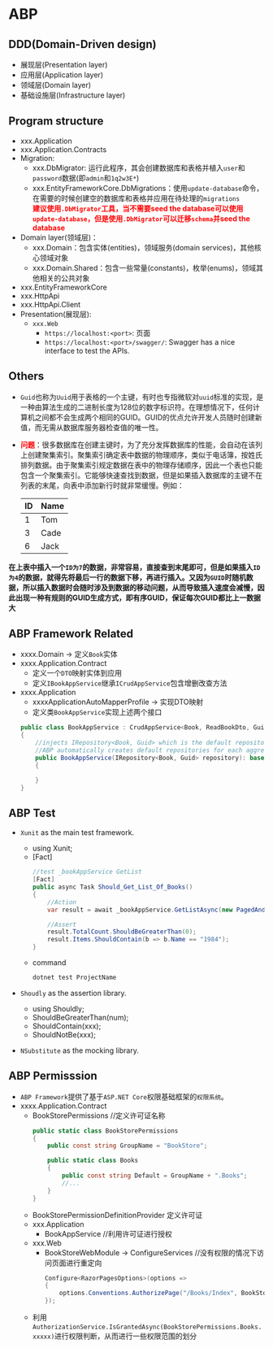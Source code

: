 # ABP
## DDD(Domain-Driven design)
* 展现层(Presentation layer)
* 应用层(Application layer)
* 领域层(Domain layer)
* 基础设施层(Infrastructure layer)

## Program structure
* xxx.Application
* xxx.Application.Contracts
* Migration:
    * xxx.DbMigrator: 运行此程序，其会创建数据库和表格并植入`user`和`password`数据(即`admin`和`1q2w3E*`)
    * xxx.EntityFrameworkCore.DbMigrations：使用`update-database`命令，在需要的时候创建空的数据库和表格并应用在待处理的`migrations`  
    **<font color="red">建议使用`.DbMigrator`工具，当不需要seed the database可以使用`update-database`，但是使用`.DbMigrator`可以迁移`schema`并seed the database</font>**
* Domain layer(领域层)：
    * xxx.Domain：包含实体(entities)，领域服务(domain services)，其他核心领域对象
    * xxx.Domain.Shared：包含一些常量(constants)，枚举(enums)，领域其他相关的公共对象
* xxx.EntityFrameworkCore
* xxx.HttpApi
* xxx.HttpApi.Client
* Presentation(展现层):
    * `xxx.Web`
        * `https://localhost:<port>`: 页面
        * `https://localhost:<port>/swagger/`: Swagger has a nice interface to test the APIs.

## Others
* `Guid`也称为`Uuid`用于表格的一个主键，有时也专指微软对`uuid`标准的实现，是一种由算法生成的二进制长度为128位的数字标识符。在理想情况下，任何计算机之间都不会生成两个相同的GUID。GUID的优点允许开发人员随时创建新值，而无需从数据库服务器检查值的唯一性。
* **<font color="red">问题</font>**：很多数据库在创建主键时，为了充分发挥数据库的性能，会自动在该列上创建聚集索引。聚集索引确定表中数据的物理顺序，类似于电话簿，按姓氏排列数据。由于聚集索引规定数据在表中的物理存储顺序，因此一个表也只能包含一个聚集索引。它能够快速查找到数据，但是如果插入数据库的主键不在列表的末尾，向表中添加新行时就非常缓慢。例如：

    |ID|Name|
    |--|----|
    |1|Tom|
    |3|Cade|
    |6|Jack|
**在上表中插入一个`ID为7`的数据，非常容易，直接查到末尾即可，但是如果插入`ID为4`的数据，就得先将最后一行的数据下移，再进行插入。又因为`GUID`时随机数据，所以插入数据时会随时涉及到数据的移动问题，从而导致插入速度会减慢，因此出现一种有规则的GUID生成方式，即有序GUID，保证每次GUID都比上一数据大**


## ABP Framework Related
* xxxx.Domain &rarr; 定义`Book`实体
* xxxx.Application.Contract
    * 定义一个`DTO`映射实体到应用
    * 定义`IBookAppService`继承`ICrudAppService`包含增删改查方法
* xxxx.Application
    * xxxxApplicationAutoMapperProfile &rarr; 实现DTO映射
    * 定义类`BookAppService`实现上述两个接口
    ```cs
    public class BookAppService : CrudAppService<Book, ReadBookDto, Guid, PagedAndSortedResultRequestDto, CreateUpdateBookDto>, IBookAppService 
    {
        //injects IRepository<Book, Guid> which is the default repository for the Book entity
        //ABP automatically creates default repositories for each aggregate root (or entity)
        public BookAppService(IRepository<Book, Guid> repository): base(repository)
        {

        }
    }
    ```
## ABP Test
* `Xunit` as the main test framework.
    * using Xunit;
    * [Fact]
        ```cs
        //test _bookAppService GetList
        [Fact]
        public async Task Should_Get_List_Of_Books()
        {
            //Action
            var result = await _bookAppService.GetListAsync(new PagedAndSortedResultRequestDto());

            //Assert
            result.TotalCount.ShouldBeGreaterThan(0);
            result.Items.ShouldContain(b => b.Name == "1984");
        }
        ```
    * command
        ```sh
        dotnet test ProjectName
        ```
* `Shoudly` as the assertion library.
    * using Shouldly;
    * ShouldBeGreaterThan(num);
    * ShouldContain(xxx);
    * ShouldNotBe(xxx);

* `NSubstitute` as the mocking library.

## ABP Permisssion
* `ABP Framework`提供了基于`ASP.NET Core`权限基础框架的`权限系统`。
* xxxx.Application.Contract
    * BookStorePermissions //定义许可证名称
        ```cs
        public static class BookStorePermissions
        {
            public const string GroupName = "BookStore";

            public static class Books
            {
                public const string Default = GroupName + ".Books";
                //...
            }
        }
        ```
    * BookStorePermissionDefinitionProvider 定义许可证
    * xxx.Application 
        * BookAppService //利用许可证进行授权
    * xxx.Web
        * BookStoreWebModule &rarr; ConfigureServices //没有权限的情况下访问页面进行重定向
            ```cs
            Configure<RazorPagesOptions>(options =>
            {
                options.Conventions.AuthorizePage("/Books/Index", BookStorePermissions.Books.Default);
            });
            ```
    * 利用`AuthorizationService.IsGrantedAsync(BookStorePermissions.Books.xxxxx)`进行权限判断，从而进行一些权限范围的划分